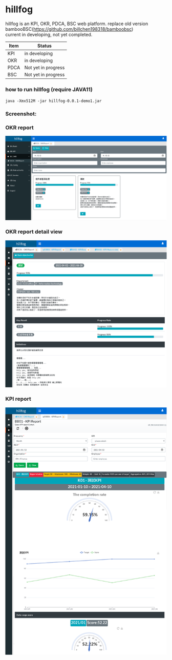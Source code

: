 # hillfog
hillfog is an KPI, OKR, PDCA, BSC web platform. replace old version bambooBSC(https://github.com/billchen198318/bamboobsc)
<br>
current in developing, not yet completed.

Item  | Status
------------- | -------------
KPI  | in developing
OKR  | in developing
PDCA  | Not yet in progress
BSC  | Not yet in progress


### how to run hillfog (require JAVA11)
`java -Xmx512M -jar hillfog-0.0.1-demo1.jar`

### Screenshot: 

### OKR report
<img alt="demo1" src="https://raw.githubusercontent.com/billchen198318/hillfog/master/doc/P01.png">

### OKR report detail view
<img alt="demo2" src="https://raw.githubusercontent.com/billchen198318/hillfog/master/doc/P02.png">

### KPI report
<img alt="demo3" src="https://raw.githubusercontent.com/billchen198318/hillfog/master/doc/P03.png">
